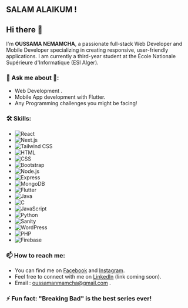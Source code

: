 ## SALAM ALAIKUM !
## Hi there 👋

I'm **OUSSAMA NEMAMCHA**, a passionate full-stack Web Developer and Mobile Developer specializing in creating responsive, user-friendly applications. I am currently a third-year student at the École Nationale Supérieure d'Informatique (ESI Alger).

### 💬 Ask me about 🎯:
- Web Development .
- Mobile App development with Flutter.
- Any Programming challenges you might be facing!

<!--
**Oussamanmmh/Oussamanmmh** is a ✨ _special_ ✨ repository because its `README.md` (this file) appears on your GitHub profile.

Here are some ideas to get you started:

- 🔭 I’m currently working on ...
- 🌱 I’m currently learning ...
- 👯 I’m looking to collaborate on ...
- 🤔 I’m looking for help with ...
- 💬 Ask me about ...
- 📫 How to reach me: ...
- 😄 Pronouns: ...
-->
### 🛠️ Skills:
- ![React](https://img.shields.io/badge/React-61DAFB?style=flat&logo=react&logoColor=black) 
- ![Next.js](https://img.shields.io/badge/Next.js-000000?style=flat&logo=next.js&logoColor=white) 
- ![Tailwind CSS](https://img.shields.io/badge/Tailwind%20CSS-06B6D4?style=flat&logo=tailwind-css&logoColor=white) 
- ![HTML](https://img.shields.io/badge/HTML-E34F26?style=flat&logo=html5&logoColor=white)
- ![CSS](https://img.shields.io/badge/CSS-1572B6?style=flat&logo=css3&logoColor=white)
- ![Bootstrap](https://img.shields.io/badge/Bootstrap-7952B3?style=flat&logo=bootstrap&logoColor=white)
- ![Node.js](https://img.shields.io/badge/Node.js-339933?style=flat&logo=node.js&logoColor=white) 
- ![Express](https://img.shields.io/badge/Express-000000?style=flat&logo=express&logoColor=white) 
- ![MongoDB](https://img.shields.io/badge/MongoDB-47A248?style=flat&logo=mongodb&logoColor=white)
- ![Flutter](https://img.shields.io/badge/Flutter-02569B?style=flat&logo=flutter&logoColor=white)
- ![Java](https://img.shields.io/badge/Java-007396?style=flat&logo=java&logoColor=white)
- ![C](https://img.shields.io/badge/C-00599C?style=flat&logo=c&logoColor=white)
- ![JavaScript](https://img.shields.io/badge/JavaScript-F7DF1E?style=flat&logo=javascript&logoColor=black)
- ![Python](https://img.shields.io/badge/Python-3776AB?style=flat&logo=python&logoColor=white)
- ![Sanity](https://img.shields.io/badge/Sanity-000000?style=flat&logo=sanity&logoColor=white)
- ![WordPress](https://img.shields.io/badge/WordPress-21759B?style=flat&logo=wordpress&logoColor=white)
- ![PHP](https://img.shields.io/badge/PHP-777BB4?style=flat&logo=php&logoColor=white)
- ![Firebase](https://img.shields.io/badge/Firebase-FFCA28?style=flat&logo=firebase&logoColor=black)

### 📫 How to reach me:
- You can find me on [Facebook](https://www.facebook.com/oussama.NmH.90/) and [Instagram](https://www.instagram.com/oussama__nmh/).
- Feel free to connect with me on [LinkedIn](#) (link coming soon).
- Email : oussamanmamcha@gmail.com .
### ⚡ Fun fact: "Breaking Bad" is the best series ever!
